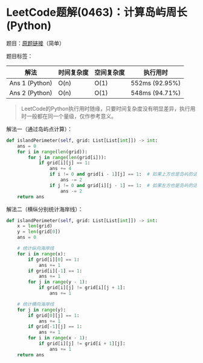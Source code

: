 # LeetCode题解(0463)：计算岛屿周长(Python)

题目：[原题链接](https://leetcode-cn.com/problems/island-perimeter/)（简单）

题目标签：

| 解法           | 时间复杂度 | 空间复杂度 | 执行用时       |
| -------------- | ---------- | ---------- | -------------- |
| Ans 1 (Python) | O(n)       | O(1)       | 552ms (92.95%) |
| Ans 2 (Python) | O(n)       | O(1)       | 548ms (94.71%) |

>  LeetCode的Python执行用时随缘，只要时间复杂度没有明显差异，执行用时一般都在同一个量级，仅作参考意义。

解法一（通过岛屿点计算）：

```python
def islandPerimeter(self, grid: List[List[int]]) -> int:
    ans = 0
    for i in range(len(grid)):
        for j in range(len(grid[i])):
            if grid[i][j] == 1:
                ans += 4
                if i != 0 and grid[i - 1][j] == 1:  # 如果上方也是岛屿的话
                    ans -= 2
                if j != 0 and grid[i][j - 1] == 1:  # 如果左方也是岛屿的话
                    ans -= 2
    return ans
```

解法二（横纵分别统计海岸线）：

```python
def islandPerimeter(self, grid: List[List[int]]) -> int:
    x = len(grid)
    y = len(grid[0])
    ans = 0

    # 统计纵向海岸线
    for i in range(x):
        if grid[i][0] == 1:
            ans += 1
        if grid[i][-1] == 1:
            ans += 1
        for j in range(y - 1):
            if grid[i][j] != grid[i][j + 1]:
                ans += 1

    # 统计横向海岸线
    for j in range(y):
        if grid[0][j] == 1:
            ans += 1
        if grid[-1][j] == 1:
            ans += 1
        for i in range(x - 1):
            if grid[i][j] != grid[i + 1][j]:
                ans += 1
    return ans
```